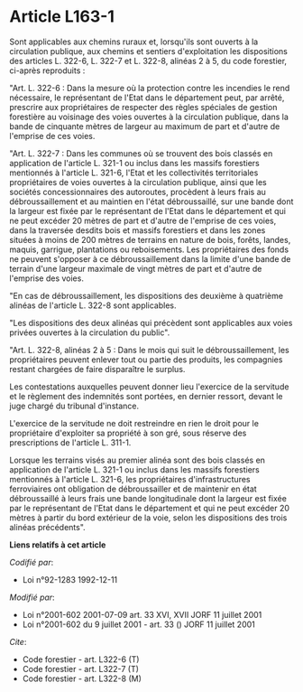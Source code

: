 # Article L163-1

Sont applicables aux chemins ruraux et, lorsqu'ils sont ouverts à la circulation publique, aux chemins et sentiers
d'exploitation les dispositions des articles L. 322-6, L. 322-7 et L. 322-8, alinéas 2 à 5, du code forestier, ci-après
reproduits :

"Art. L. 322-6 : Dans la mesure où la protection contre les incendies le rend nécessaire, le représentant de l'Etat dans le
département peut, par arrêté, prescrire aux propriétaires de respecter des règles spéciales de gestion forestière au
voisinage des voies ouvertes à la circulation publique, dans la bande de cinquante mètres de largeur au maximum de part et
d'autre de l'emprise de ces voies.

"Art. L. 322-7 : Dans les communes où se trouvent des bois classés en application de l'article L. 321-1 ou inclus dans les
massifs forestiers mentionnés à l'article L. 321-6, l'Etat et les collectivités territoriales propriétaires de voies ouvertes
à la circulation publique, ainsi que les sociétés concessionnaires des autoroutes, procèdent à leurs frais au
débroussaillement et au maintien en l'état débroussaillé, sur une bande dont la largeur est fixée par le représentant de
l'Etat dans le département et qui ne peut excéder 20 mètres de part et d'autre de l'emprise de ces voies, dans la traversée
desdits bois et massifs forestiers et dans les zones situées à moins de 200 mètres de terrains en nature de bois, forêts,
landes, maquis, garrigue, plantations ou reboisements. Les propriétaires des fonds ne peuvent s'opposer à ce
débroussaillement dans la limite d'une bande de terrain d'une largeur maximale de vingt mètres de part et d'autre de
l'emprise des voies.

"En cas de débroussaillement, les dispositions des deuxième à quatrième alinéas de l'article L. 322-8 sont applicables.

"Les dispositions des deux alinéas qui précèdent sont applicables aux voies privées ouvertes à la circulation du public".

"Art. L. 322-8, alinéas 2 à 5 : Dans le mois qui suit le débroussaillement, les propriétaires peuvent enlever tout ou partie
des produits, les compagnies restant chargées de faire disparaître le surplus. 

Les contestations auxquelles peuvent donner lieu l'exercice de la servitude et le règlement des indemnités sont portées, en
dernier ressort, devant le juge chargé du tribunal d'instance. 

L'exercice de la servitude ne doit restreindre en rien le droit pour le propriétaire d'exploiter sa propriété à son gré, sous
réserve des prescriptions de l'article L. 311-1. 

Lorsque les terrains visés au premier alinéa sont des bois classés en application de l'article L. 321-1 ou inclus dans les
massifs forestiers mentionnés à l'article L. 321-6, les propriétaires d'infrastructures ferroviaires ont obligation de
débroussailler et de maintenir en état débroussaillé à leurs frais une bande longitudinale dont la largeur est fixée par le
représentant de l'Etat dans le département et qui ne peut excéder 20 mètres à partir du bord extérieur de la voie, selon les
dispositions des trois alinéas précédents".

**Liens relatifs à cet article**

_Codifié par_:

  - Loi n°92-1283 1992-12-11

_Modifié par_:

  - Loi n°2001-602 2001-07-09 art. 33 XVI, XVII JORF 11 juillet 2001
  - Loi n°2001-602 du 9 juillet 2001 - art. 33 () JORF 11 juillet 2001

_Cite_:

  - Code forestier - art. L322-6 (T)
  - Code forestier - art. L322-7 (T)
  - Code forestier - art. L322-8 (M)
